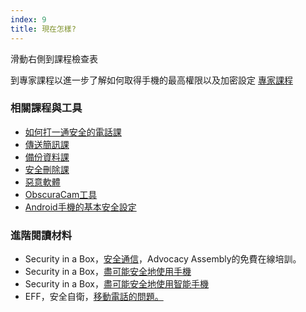 ```yaml
---
index: 9
title: 現在怎樣?
---
```

滑動右側到課程檢查表

到專家課程以進一步了解如何取得手機的最高權限以及加密設定
[專家課程](umbrella://lesson/mobile-phones/2)

### 相關課程與工具

*   [如何打一通安全的電話課](umbrella://lesson/making-a-call)
*   [傳送簡訊課](umbrella://lesson/sending-a-message)
*   [備份資料課](umbrella://lesson/backing-up)
*   [安全刪除課](umbrella://lesson/safely-deleting)
*   [惡意軟體](umbrella://lesson/malware)
*   [ObscuraCam工具](umbrella://lesson/obscuracam)
*   [Android手機的基本安全設定](umbrella://lesson/android)

### 進階閱讀材料

*   Security in a Box，[安全通信](https://advocacyassembly.org/en/courses/33/#/chapter/1/lesson/1)，Advocacy Assembly的免費在線培訓。
*   Security in a Box，[盡可能安全地使用手機](https://securityinabox.org/en/guide/mobile-phones)
*   Security in a Box，[盡可能安全地使用智能手機](https://securityinabox.org/en/guide/smartphones)
*   EFF，安全自衛，[移動電話的問題。](https://ssd.eff.org/en/module/problem-mobile-phones)
